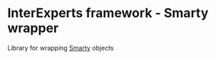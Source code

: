 # InterExperts framework - Smarty wrapper

Library for wrapping [Smarty](http://www.smarty.net/) objects

